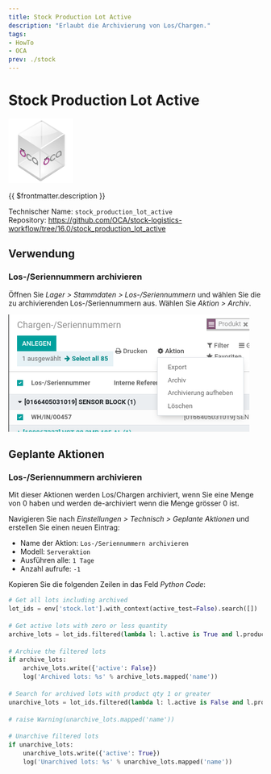 ```yaml
---
title: Stock Production Lot Active
description: "Erlaubt die Archivierung von Los/Chargen."
tags:
- HowTo
- OCA
prev: ./stock
---
```

# Stock Production Lot Active
![icon_oca_app](attachments/icon_oca_app.png)

{{ $frontmatter.description }}

Technischer Name: `stock_production_lot_active`\
Repository: <https://github.com/OCA/stock-logistics-workflow/tree/16.0/stock_production_lot_active>

## Verwendung

### Los-/Seriennummern archivieren

Öffnen Sie *Lager > Stammdaten > Los-/Seriennummern* und wählen Sie die zu archivierenden Los-/Seriennummern aus. Wählen Sie *Aktion > Archiv*.

![](attachments/Stock%20Production%20Lot%20Active%20Aktion.png)

## Geplante Aktionen

### Los-/Seriennummern archivieren

Mit dieser Aktionen werden Los/Chargen archiviert, wenn Sie eine Menge von 0 haben und werden de-archiviert wenn die Menge grösser 0 ist.

Navigieren Sie nach *Einstellungen > Technisch > Geplante Aktionen* und erstellen Sie einen neuen Eintrag:

* Name der Aktion: `Los-/Seriennummern archivieren`
* Modell: `Serveraktion`
* Ausführen alle: `1 Tage`
* Anzahl aufrufe: `-1`

Kopieren Sie die folgenden Zeilen in das Feld *Python Code*:

```python
# Get all lots including archived
lot_ids = env['stock.lot'].with_context(active_test=False).search([])

# Get active lots with zero or less quantity
archive_lots = lot_ids.filtered(lambda l: l.active is True and l.product_qty <= 0.0)

# Archive the filtered lots
if archive_lots:
    archive_lots.write({'active': False})
    log('Archived lots: %s' % archive_lots.mapped('name'))

# Search for archived lots with product qty 1 or greater
unarchive_lots = lot_ids.filtered(lambda l: l.active is False and l.product_qty > 0.0)

# raise Warning(unarchive_lots.mapped('name'))

# Unarchive filtered lots
if unarchive_lots:
    unarchive_lots.write({'active': True})
    log('Unarchived lots: %s' % unarchive_lots.mapped('name'))
```